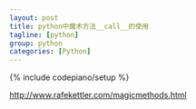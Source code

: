 ```yaml
---
layout: post
title: python中魔术方法__call__的使用
tagline: [python] 
group: python
categories: [Python]
---
```

{% include codepiano/setup %}





http://www.rafekettler.com/magicmethods.html

